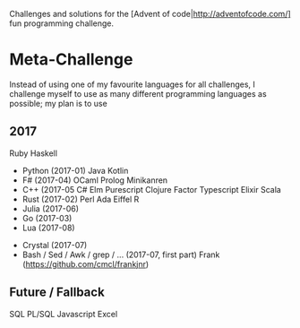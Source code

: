 Challenges and solutions for the [Advent of code|http://adventofcode.com/] fun programming challenge.

# Meta-Challenge
Instead of using one of my favourite languages for all challenges, I challenge myself to use as many
different programming languages as possible; my plan is to use

## 2017
Ruby
Haskell
+ Python (2017-01)
Java
Kotlin
+ F# (2017-04)
OCaml
Prolog
Minikanren
+ C++ (2017-05
C#
Elm
Purescript
Clojure
Factor
Typescript
Elixir
Scala
+ Rust (2017-02)
Perl
Ada
Eiffel
R
+ Julia (2017-06)
+ Go (2017-03)
+ Lua (2017-08)
* Crystal (2017-07)
* Bash / Sed / Awk / grep / ... (2017-07, first part)
Frank (https://github.com/cmcl/frankjnr)

## Future / Fallback
SQL
PL/SQL
Javascript
Excel


